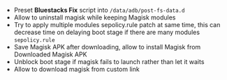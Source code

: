 - Preset **Bluestacks Fix** script into `/data/adb/post-fs-data.d`
- Allow to uninstall magisk while keeping Magisk modules
- Try to apply multiple modules sepolicy.rule patch at same time, this can decrease time on delaying boot stage  if there are many modules `sepolicy.rule`
- Save Magisk APK after downloading, allow to install Magisk from Downloaded Magisk APK
- Unblock boot stage if magisk fails to launch rather than let it waits
- Allow to download magisk from custom link